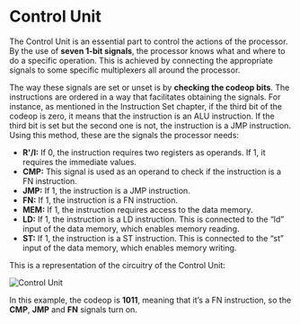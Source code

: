 # Control Unit
The Control Unit is an essential part to control the actions of the processor. By the use of **seven 1-bit signals**, the processor knows what and where to do a specific operation. This is achieved by connecting the appropriate signals to some specific multiplexers all around the processor.

The way these signals are set or unset is by **checking the codeop bits**. The instructions are ordered in a way that facilitates obtaining the signals. For instance, as mentioned in the Instruction Set chapter, if the third bit of the codeop is zero, it means that the instruction is an ALU instruction. If the third bit is set but the second one is not, the instruction is a JMP instruction. Using this method, these are the signals the processor needs:

- **R'/I:** If 0, the instruction requires two registers as operands. If 1, it requires the immediate values.
- **CMP:** This signal is used as an operand to check if the instruction is a FN instruction.
- **JMP:** If 1, the instruction is a JMP instruction.
- **FN:** If 1, the instruction is a FN instruction.
- **MEM:** If 1, the instruction requires access to the data memory.
- **LD:** If 1, the instruction is a LD instruction. This is connected to the “ld” input
of the data memory, which enables memory reading.
- **ST:** If 1, the instruction is a ST instruction. This is connected to the “st” input of the data memory, which enables memory writing.

This is a representation of the circuitry of the Control Unit:

![Control Unit](images/control-unit.png)

In this example, the codeop is **1011**, meaning that it’s a FN instruction, so the **CMP**, **JMP** and **FN** signals turn on.